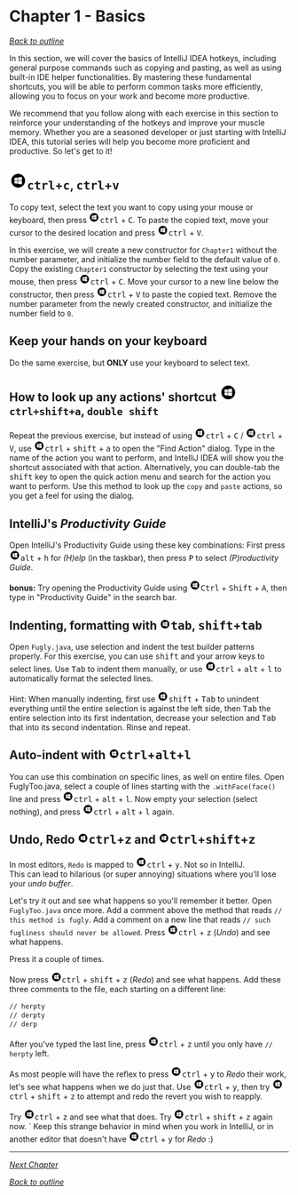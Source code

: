 # Chapter 1 - Basics
[_Back to outline_](outline.md)

In this section, we will cover the basics of IntelliJ IDEA hotkeys, including general purpose commands such as copying and pasting, as well as using
built-in IDE helper functionalities. By mastering these fundamental shortcuts, you will be able to perform common tasks more efficiently, allowing
you to focus on your work and become more productive.

We recommend that you follow along with each exercise in this section to reinforce your understanding of the hotkeys and improve your muscle memory.
Whether you are a seasoned developer or just starting with IntelliJ IDEA, this tutorial series will help you become more proficient and productive.
So let's get to it!

## ![Windows](icons/glyph-windows-32.png)<kbd>ctrl</kbd>+<kbd>c</kbd>, <kbd>ctrl</kbd>+<kbd>v</kbd>
To copy text, select the text you want to copy using your mouse or keyboard, then press ![Windows](icons/glyph-windows-20.png)<kbd>ctrl</kbd> + <kbd>C</kbd>. To paste the copied text,
move your cursor to the desired location and press ![Windows](icons/glyph-windows-20.png)<kbd>ctrl</kbd> + <kbd>V</kbd>.

In this exercise, we will create a new constructor for `Chapter1` without the number parameter, and initialize the number field to the default value
of `0`. Copy the existing `Chapter1` constructor by selecting the text using your mouse, then press ![Windows](icons/glyph-windows-20.png)<kbd>ctrl</kbd> + <kbd>C</kbd>. Move your cursor to
a new line below the constructor, then press ![Windows](icons/glyph-windows-20.png)<kbd>ctrl</kbd> + <kbd>V</kbd> to paste the copied text. Remove the number parameter from the newly
created constructor, and initialize the number field to `0`.

## Keep your hands on your keyboard
Do the same exercise, but **ONLY** use your keyboard to select text.

## How to look up any actions' shortcut ![Windows](icons/glyph-windows-32.png)`ctrl+shift+a`, `double shift`
Repeat the previous exercise, but instead of using ![Windows](icons/glyph-windows-20.png)<kbd>ctrl</kbd> + <kbd>C</kbd> / ![Windows](icons/glyph-windows-20.png)<kbd>ctrl</kbd> + <kbd>V</kbd>, use ![Windows](icons/glyph-windows-20.png)<kbd>ctrl</kbd> + <kbd>
shift</kbd> + <kbd>a</kbd> to open the "Find Action" dialog. Type in the name of the action you want to perform, and IntelliJ IDEA will show you the
shortcut associated with that action. Alternatively, you can double-tab the <kbd>shift</kbd> key to open the quick action menu and search for the
action you want to perform. Use this method to look up the `copy` and `paste` actions, so you get a feel for using the dialog.

## IntelliJ's _Productivity Guide_

Open IntelliJ's Productivity Guide using these key combinations:
First press ![Windows](icons/glyph-windows-20.png)<kbd>alt</kbd> + <kbd>h</kbd> for _(H)elp_ (in the taskbar), then press <kbd>P</kbd> to select _(P)roductivity Guide_.

**bonus:** Try opening the Productivity Guide using ![Windows](icons/glyph-windows-20.png)<kbd>Ctrl</kbd> + <kbd>Shift</kbd> + <kbd>A</kbd>, then type in "Productivity Guide" in the
search bar.

## Indenting, formatting with ![Windows](icons/glyph-windows-20.png)<kbd>tab</kbd>, <kbd>shift</kbd>+<kbd>tab</kbd>
Open `Fugly.java`, use selection and indent the test builder patterns properly.
For this exercise, you can use <kbd>shift</kbd> and your arrow keys to select lines.
Use <kbd>Tab</kbd> to indent them manually, or use ![Windows](icons/glyph-windows-20.png)<kbd>ctrl</kbd> + <kbd>alt</kbd> + <kbd>l</kbd> to automatically format the selected lines.

Hint: When manually indenting, first use ![Windows](icons/glyph-windows-20.png)<kbd>shift</kbd> + <kbd>Tab</kbd> to unindent everything until the entire selection is against the left
side, then <kbd>Tab</kbd> the entire selection into its first indentation, decrease your selection and <kbd>Tab</kbd>  that into its second
indentation. Rinse and repeat.

## Auto-indent with ![Windows](icons/glyph-windows-20.png)<kbd>ctrl</kbd>+<kbd>alt</kbd>+<kbd>l</kbd>
You can use this combination on specific lines, as well on entire files.
Open FuglyToo.java, select a couple of lines starting with the `.withFace(face()` line and press ![Windows](icons/glyph-windows-20.png)<kbd>ctrl</kbd> + <kbd>alt</kbd> + <kbd>l</kbd>.
Now empty your selection (select nothing), and press ![Windows](icons/glyph-windows-20.png)<kbd>ctrl</kbd> + <kbd>alt</kbd> + <kbd>l</kbd> again.

## Undo, Redo ![Windows](icons/glyph-windows-20.png)<kbd>ctrl</kbd>+<kbd>z</kbd> and ![Windows](icons/glyph-windows-20.png)<kbd>ctrl</kbd>+<kbd>shift</kbd>+<kbd>z</kbd>

In most editors, `Redo` is mapped to ![Windows](icons/glyph-windows-20.png)<kbd>ctrl</kbd> + <kbd>y</kbd>. Not so in IntelliJ.  
This can lead to hilarious (or super annoying) situations where you'll lose your _undo buffer_.

Let's try it out and see what happens so you'll remember it better.
Open `FuglyToo.java` once more.
Add a comment above the method that reads `// this method is fugly`.
Add a comment on a new line that reads `// such fugliness should never be allowed`.
Press ![Windows](icons/glyph-windows-20.png)<kbd>ctrl</kbd> + <kbd>z</kbd> (_Undo_) and see what happens.

Press it a couple of times.

Now press ![Windows](icons/glyph-windows-20.png)<kbd>ctrl</kbd> + <kbd>shift</kbd> + <kbd>z</kbd> (_Redo_) and see what happens.
Add these three comments to the file, each starting on a different line:

```
// herpty
// derpty
// derp
```

After you've typed the last line, press  ![Windows](icons/glyph-windows-20.png)<kbd>ctrl</kbd> + <kbd>z</kbd> until you only have `// herpty` left.

As most people will have the reflex to press ![Windows](icons/glyph-windows-20.png)<kbd>ctrl</kbd> + <kbd>y</kbd> to _Redo_ their work, let's see what happens when we do just that.
Use ![Windows](icons/glyph-windows-20.png)<kbd>ctrl</kbd> + <kbd>y</kbd>, then try ![Windows](icons/glyph-windows-20.png)<kbd>ctrl</kbd> + <kbd>shift</kbd> + <kbd>z</kbd> to attempt and redo the revert you wish to reapply.

Try ![Windows](icons/glyph-windows-20.png)<kbd>ctrl</kbd> + <kbd>z</kbd> and see what that does. Try ![Windows](icons/glyph-windows-20.png)<kbd>ctrl</kbd> + <kbd>shift</kbd> + <kbd>z</kbd> again now.
`
Keep this strange behavior in mind when you work in IntelliJ, or in another editor that doesn't have ![Windows](icons/glyph-windows-20.png)<kbd>ctrl</kbd> + <kbd>y</kbd> for _Redo_ :)

---

[_Next Chapter_](chapter2.md)  

[_Back to outline_](outline.md)